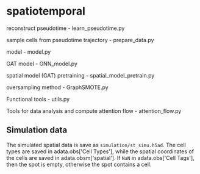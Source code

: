 # spatiotemporal

reconstruct pseudotime - learn_pseudotime.py

sample cells from pseudotime trajectory - prepare_data.py

model - model.py

GAT model - GNN_model.py

spatial model (GAT) pretraining - spatial_model_pretrain.py

oversampling method - GraphSMOTE.py

Functional tools - utils.py

Tools for data analysis and compute attention flow - attention_flow.py

## Simulation data
The simulated spatial data is save as `simulation/st_simu.h5ad`. The cell types are saved in adata.obs['Cell Types'], while the spatial coordinates of the cells are saved in adata.obsm['spatial']. If `NaN` in adata.obs['Cell Tags'], then the spot is empty, otherwise the spot contains a cell.
